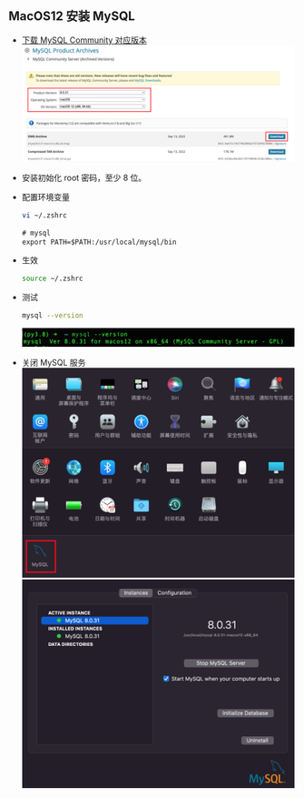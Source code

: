 ## MacOS12 安装 MySQL

- [下载 MySQL Community 对应版本](https://downloads.mysql.com/archives/community/)
  ![alt text](image.png)
- 安装初始化 root 密码，至少 8 位。
- 配置环境变量

  ```sh
  vi ~/.zshrc
  ```

  ```text
  # mysql
  export PATH=$PATH:/usr/local/mysql/bin
  ```

- 生效

  ```sh
  source ~/.zshrc
  ```

- 测试

  ```sh
  mysql --version
  ```

  ![alt text](image-1.png)

- 关闭 MySQL 服务
  ![alt text](image-2.png)
  ![alt text](image-3.png)
